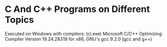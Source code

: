# C And C++ Programs on Different Topics

Executed on Windows with compilers: (cl.exe)  Microsoft C/C++ Optimizing Compiler Version 19.24.28319 for x86, GNU's gcc 9.2.0 (gcc and g++)
